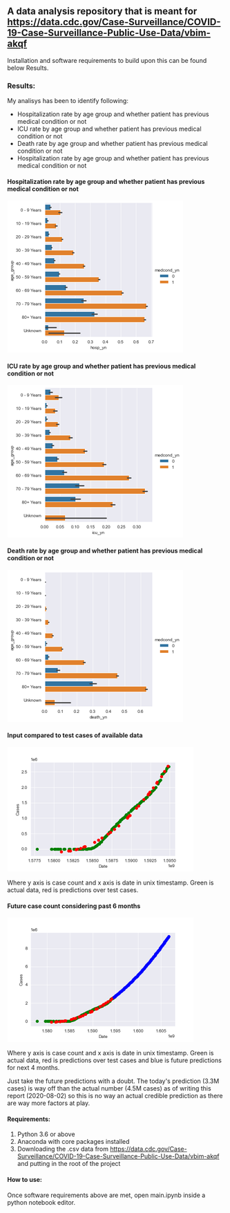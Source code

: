 ## A data analysis repository that is meant for https://data.cdc.gov/Case-Surveillance/COVID-19-Case-Surveillance-Public-Use-Data/vbim-akqf

Installation and software requirements to build upon this can be found below Results.

### Results:

My analisys has been to identify following:
- Hospitalization rate by age group and whether patient has previous medical condition or not
- ICU rate by age group and whether patient has previous medical condition or not
- Death rate by age group and whether patient has previous medical condition or not
- Hospitalization rate by age group and whether patient has previous medical condition or not


#### Hospitalization rate by age group and whether patient has previous medical condition or not
![Hospitalized](https://github.com/yittoo/cdc-covid-data-analysis/blob/master/results/hospitalized_by_age_group.png)

#### ICU rate by age group and whether patient has previous medical condition or not
![ICU](https://github.com/yittoo/cdc-covid-data-analysis/blob/master/results/icu_by_age_group.png)

#### Death rate by age group and whether patient has previous medical condition or not
![Death rate](https://github.com/yittoo/cdc-covid-data-analysis/blob/master/results/death_by_age_group.png)

#### Input compared to test cases of available data
![Actual vs test cases](https://github.com/yittoo/cdc-covid-data-analysis/blob/master/results/actual_vs_test_cases.png)

Where y axis is case count and x axis is date in unix timestamp. Green is actual data, red is predictions over test cases.

#### Future case count considering past 6 months
![Future cases](https://github.com/yittoo/cdc-covid-data-analysis/blob/master/results/future_predictions.png)

Where y axis is case count and x axis is date in unix timestamp. Green is actual data, red is predictions over test cases and blue is future predictions for next 4 months.

Just take the future predictions with a doubt. The today's prediction (3.3M cases) is way off than the actual number (4.5M cases) as of writing this report (2020-08-02) so this is no way an actual credible prediction as there are way more factors at play.

#### Requirements:
1) Python 3.6 or above
2) Anaconda with core packages installed
3) Downloading the .csv data from https://data.cdc.gov/Case-Surveillance/COVID-19-Case-Surveillance-Public-Use-Data/vbim-akqf and putting in the root of the project

#### How to use:
Once software requirements above are met, open main.ipynb inside a python notebook editor.

